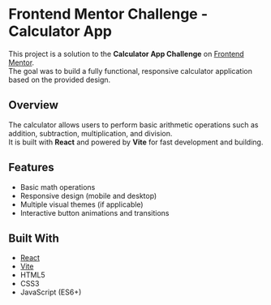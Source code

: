 # Frontend Mentor Challenge - Calculator App

This project is a solution to the **Calculator App Challenge** on [Frontend Mentor](https://www.frontendmentor.io/).  
The goal was to build a fully functional, responsive calculator application based on the provided design.

## Overview

The calculator allows users to perform basic arithmetic operations such as addition, subtraction, multiplication, and division.  
It is built with **React** and powered by **Vite** for fast development and building.

## Features

- Basic math operations
- Responsive design (mobile and desktop)
- Multiple visual themes (if applicable)
- Interactive button animations and transitions

## Built With

- [React](https://reactjs.org/)
- [Vite](https://vitejs.dev/)
- HTML5
- CSS3
- JavaScript (ES6+)

